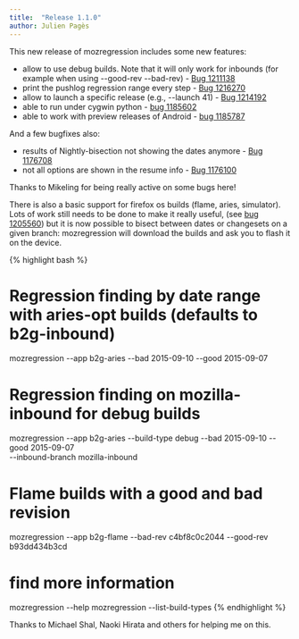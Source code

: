```yaml
---
title:  "Release 1.1.0"
author: Julien Pagès
---
```


This new release of mozregression includes some new features:

- allow to use debug builds. Note that it will only work for inbounds
(for example when using -\-good-rev -\-bad-rev) - [Bug 1211138]
- print the pushlog regression range every step - [Bug 1216270]
- allow to launch a specific release (e.g., -\-launch 41) - [Bug 1214192]
- able to run under cygwin python - [bug 1185602]
- able to work with preview releases of Android - [bug 1185787]

And a few bugfixes also:

- results of Nightly-bisection not showing the dates anymore - [Bug 1176708]
- not all options are shown in the resume info - [Bug 1176100]

Thanks to Mikeling for being really active on some bugs here!

There is also a basic support for firefox os builds (flame, aries, simulator).
Lots of work still needs to be done to make it really useful, (see [bug 1205560])
but it is now possible to bisect between dates or changesets on a given
branch: mozregression will download the builds and ask you to flash it on
the device.

{% highlight bash %}
# Regression finding by date range with aries-opt builds (defaults to b2g-inbound)
mozregression --app b2g-aries --bad 2015-09-10 --good 2015-09-07
# Regression finding on mozilla-inbound for debug builds
mozregression --app b2g-aries --build-type debug --bad 2015-09-10 --good 2015-09-07 \
              --inbound-branch mozilla-inbound
# Flame builds with a good and bad revision
mozregression --app b2g-flame --bad-rev c4bf8c0c2044 --good-rev b93dd434b3cd
# find more information
mozregression --help
mozregression --list-build-types
{% endhighlight %}

Thanks to Michael Shal, Naoki Hirata and others for helping me on this.

[bug 1211138]: https://bugzilla.mozilla.org/show_bug.cgi?id=1211138
[bug 1216270]: https://bugzilla.mozilla.org/show_bug.cgi?id=1216270
[bug 1214192]: https://bugzilla.mozilla.org/show_bug.cgi?id=1214192
[bug 1176708]: https://bugzilla.mozilla.org/show_bug.cgi?id=1176708
[bug 1176100]: https://bugzilla.mozilla.org/show_bug.cgi?id=1176100
[bug 1185602]: https://bugzilla.mozilla.org/show_bug.cgi?id=1185602
[bug 1185787]: https://bugzilla.mozilla.org/show_bug.cgi?id=1185787
[bug 1205560]: https://bugzilla.mozilla.org/show_bug.cgi?id=1205560

